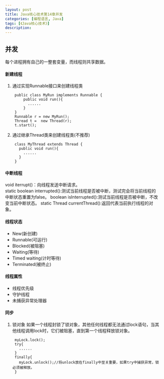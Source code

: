 ```yaml
---
layout: post
title: Java核心技术第14章并发
categories: [编程语言, Java]
tags: [《Java核心技术》]
description:
---
```

## 并发
每个进程拥有自己的一整套变量，而线程则共享数据。    
#### 新建线程
1. 通过实现Runnable接口来创建线程类

        public class MyRun implements Runnable {
            public void run(){
              ......
            }
        }
        Runnable r = new MyRun();
        Thread t =  new Thread(r);
        t.start();

2. 通过继承Thread类来创建线程类(不推荐)

        class MyThread extends Thread {
          public void run(){
            ......
          }
        }

#### 中断线程
void iterrupt()：向线程发送中断请求。    
static boolean interrupted():测试当前线程是否被中断，测试完会将当前线程的中断状态重置为false。
boolean isInterrupted():测试当前线程是否被中断，不改变当前中断状态。
static Thread currentThread():返回代表当前执行线程的对象。

#### 线程状态
* New(新创建)
* Runnable(可运行)
* Blocked(被阻塞)
* Waiting(等待)
* Timed waiting(计时等待)
* Terminated(被终止)

#### 线程属性
* 线程优先级
* 守护线程
* 未捕获异常处理器

#### 同步
1. 锁对象
如果一个线程封锁了锁对象，其他任何线程都无法通过lock语句，当其他线程调用lock时，它们被阻塞，直到第一个线程释放锁对象。    

        myLock.lock();
        try{
          ......
        }
        finally{
          myLock.unlock();//将unlock放在finally中至关重要，如果try中捕获异常，锁必须被释放。
        }
